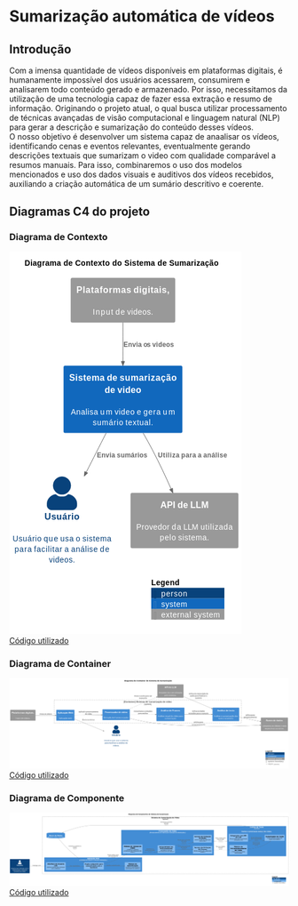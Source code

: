 # Sumarização automática de vídeos
## Introdução
  Com a imensa quantidade de vídeos disponíveis em plataformas digitais, é humanamente impossível dos usuários acessarem, consumirem e analisarem todo conteúdo gerado e armazenado. Por isso, necessitamos da utilização de uma tecnologia capaz de fazer essa extração e resumo de informação. Originando o projeto atual, o qual busca utilizar processamento de técnicas avançadas de visão computacional e linguagem natural (NLP) para gerar a descrição e sumarização do conteúdo desses vídeos.  
  O nosso objetivo é desenvolver um sistema capaz de anaalisar os vídeos, identificando cenas e eventos relevantes, eventualmente gerando descrições textuais que sumarizam o video com qualidade comparável a resumos manuais. Para isso, combinaremos o uso dos modelos mencionados e uso dos dados visuais e auditivos dos vídeos recebidos, auxiliando a criação automática de um sumário descritivo e coerente.  

## Diagramas C4 do projeto
### Diagrama de Contexto
![alt text](https://github.com/Britojp/PAS-sumarizacao/blob/main/Diagramas/1ContextoNew.png)  
[Código utilizado](https://github.com/Britojp/PAS-sumarizacao/blob/main/Diagramas/1Contexto.puml)
### Diagrama de Container
![alt text](https://github.com/Britojp/PAS-sumarizacao/blob/main/Diagramas/2ContainerNew.png)  
[Código utilizado](https://github.com/Britojp/PAS-sumarizacao/blob/main/Diagramas/2Container.puml)
### Diagrama de Componente
![alt text](https://github.com/Britojp/PAS-sumarizacao/blob/main/Diagramas/Componente-Processo-Video.png)  
[Código utilizado](https://github.com/Britojp/PAS-sumarizacao/blob/main/Diagramas/Componente-Processo-Video.puml)
